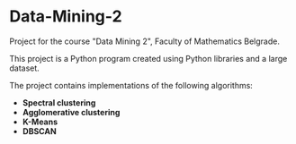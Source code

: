 # Data-Mining-2
Project for the course "Data Mining 2", Faculty of Mathematics Belgrade.

This project is a Python program created using Python libraries and a large dataset.

The project contains implementations of the following algorithms:
* **Spectral clustering**
* **Agglomerative clustering**
* **K-Means**
* **DBSCAN**
